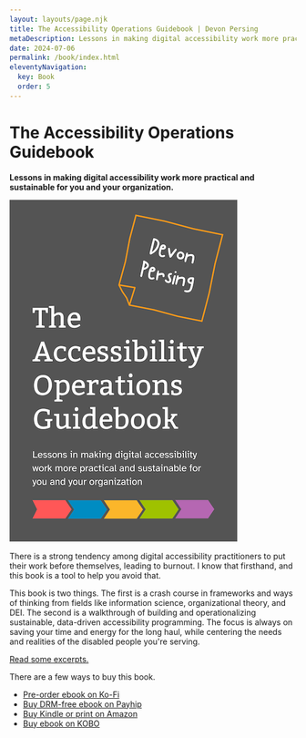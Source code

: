 ```yaml
---
layout: layouts/page.njk
title: The Accessibility Operations Guidebook | Devon Persing
metaDescription: Lessons in making digital accessibility work more practical and sustainable for you and your organization.
date: 2024-07-06
permalink: /book/index.html
eleventyNavigation:
  key: Book
  order: 5
---
```


# The Accessibility Operations Guidebook

**Lessons in making digital accessibility work more practical and sustainable for you and your organization.**

<img class="bookcover" alt="Cover art for the book, showing white text on a gray background. The author's name is applied with a sticky note." src="/static/img/TOAG.png" />

There is a strong tendency among digital accessibility practitioners to put their work before themselves, leading to burnout. I know that firsthand, and this book is a tool to help you avoid that.

This book is two things. The first is a crash course in frameworks and ways of thinking from fields like information science, organizational theory, and DEI. The second is a walkthrough of building and operationalizing sustainable, data-driven accessibility programming. The focus is always on saving your time and energy for the long haul, while centering the needs and realities of the disabled people you're serving.

[Read some excerpts.](/posts/book-excerpts/index.html)

There are a few ways to buy this book.

- [Pre-order ebook on Ko-Fi](https://ko-fi.com/a11ydevon)
- [Buy DRM-free ebook on Payhip](http://example.com)
- [Buy Kindle or print on Amazon](http://example.com)
- [Buy ebook on KOBO](http://example.com)